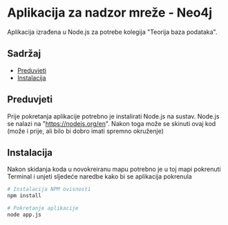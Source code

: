 # Aplikacija za nadzor mreže - Neo4j
Aplikacija izrađena u Node.js za potrebe kolegija "Teorija baza podataka".

## Sadržaj
- [Preduvjeti](#Preduvjeti)
- [Instalacija](#Instalacija)


## Preduvjeti

Prije pokretanja aplikacije potrebno je instalirati Node.js na sustav. Node.js se nalazi na "https://nodejs.org/en".
Nakon toga može se skinuti ovaj kod (može i prije, ali bilo bi dobro imati spremno okruženje)

## Instalacija

Nakon skidanja koda u novokreiranu mapu potrebno je u toj mapi pokrenuti Terminal i unjeti sljedeće naredbe kako bi se aplikacija pokrenula

```bash
# Instalacija NPM ovisnosti
npm install
```


```bash
# Pokretanje aplikacije
node app.js
```
